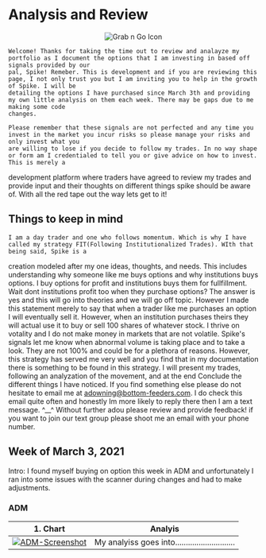 <!-- mdformat off(GitHub header) -->
Analysis and Review 
======
<!-- mdformat on -->
<p align="center">
  <img src="https://s3-us-west-1.amazonaws.com/storage-platform.cloud.appcelerator.com/pUWKoLkaVjoozttRq2KmEKV96SDzeidL/photos/20/08/57974cd0e46da10a78009a4b/final_original.jpg" alt="Grab n Go Icon" />
</p>


    Welcome! Thanks for taking the time out to review and analayze my portfolio as I document the options that I am investing in based off signals provided by our 
    pal, Spike! Remeber. This is development and if you are reviewing this page, I not only trust you but I am inviting you to help in the growth of Spike. I will be 
    detailing the options I have purchased since March 3th and providing my own little analysis on them each week. There may be gaps due to me making some code 
    changes. 

    Please remember that these signals are not perfected and any time you invest in the market you incur risks so please manage your risks and only invest what you 
    are willing to lose if you decide to follow my trades. In no way shape or form am I credentialed to tell you or give advice on how to invest. This is merely a 
  development platform where traders have agreed to review my trades and provide input and their thoughts on different things spike should be aware of. With all the 
  red tape out the way lets get to it!
  
## Things to keep in mind
    I am a day trader and one who follows momentum. Which is why I have called my strategy FIT(Following Institutionalized Trades). WIth that being said, Spike is a 
   creation modeled after my one ideas, thoughts, and needs. This includes understanding why someone like me buys options and why institutions buys options. I buy 
   options for profit and institutions buys them for fullfillment. Wait dont institutions profit too when they purchase options? The answer is yes and this will go 
   into theories and we will go off topic. However I made this statement merely to say that when a trader like me purchases an option I will eventually sell it. 
   However, when an institution purchases theirs they will actual use it to buy or sell 100 shares of whatever stock.  I thrive on votality and I do not make money 
   in 
   markets that are not volatile.  Spike's signals let me know when abnormal volume is taking place and to take a look. They are not 100% and could be for a plethora 
   of 
   reasons. However, this strategy has served me very well and you find that in my documentation there is something to be found in this strategy. I will present my 
   trades, following an analyzation of the movement, and at the end Conclude the different things I have noticed. If you find something else please do not hesitate 
   to email me at adowning@bottom-feeders.com. I do check this email quite often and honestly Im more likely to reply there then I am a text message. ^__^ Without 
   further adou please review and provide feedback! if you want to join our text group please shoot me an email with your phone number. 

## Week of March 3, 2021 
Intro: I found myself buying on option this week in ADM and unfortunately I ran into some issues with the scanner during changes and had to make adjustments. 

###	ADM  
**1.**	Chart                                                                 |**Analyis** 
:---------------------------------------------------------------------------:|:--------------------------------------------------------------------:
 <a href="https://ibb.co/1ZcHrMv"><img src="https://i.ibb.co/qB6bNCy/ADM-Screenshot.png" alt="ADM-Screenshot" border="0"></a>  |  My analyiss goes into............................

 

